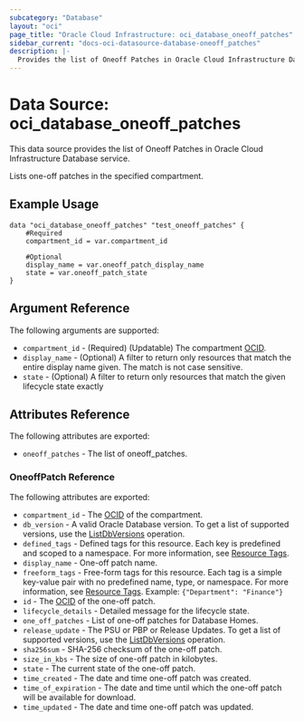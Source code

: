 ```yaml
---
subcategory: "Database"
layout: "oci"
page_title: "Oracle Cloud Infrastructure: oci_database_oneoff_patches"
sidebar_current: "docs-oci-datasource-database-oneoff_patches"
description: |-
  Provides the list of Oneoff Patches in Oracle Cloud Infrastructure Database service
---
```


# Data Source: oci_database_oneoff_patches
This data source provides the list of Oneoff Patches in Oracle Cloud Infrastructure Database service.

Lists one-off patches in the specified compartment.


## Example Usage

```hcl
data "oci_database_oneoff_patches" "test_oneoff_patches" {
	#Required
	compartment_id = var.compartment_id

	#Optional
	display_name = var.oneoff_patch_display_name
	state = var.oneoff_patch_state
}
```

## Argument Reference

The following arguments are supported:

* `compartment_id` - (Required) (Updatable) The compartment [OCID](https://docs.cloud.oracle.com/iaas/Content/General/Concepts/identifiers.htm).
* `display_name` - (Optional) A filter to return only resources that match the entire display name given. The match is not case sensitive.
* `state` - (Optional) A filter to return only resources that match the given lifecycle state exactly


## Attributes Reference

The following attributes are exported:

* `oneoff_patches` - The list of oneoff_patches.

### OneoffPatch Reference

The following attributes are exported:

* `compartment_id` - The [OCID](https://docs.cloud.oracle.com/iaas/Content/General/Concepts/identifiers.htm) of the compartment.
* `db_version` - A valid Oracle Database version. To get a list of supported versions, use the [ListDbVersions](https://docs.cloud.oracle.com/iaas/api/#/en/database/latest/DbVersionSummary/ListDbVersions) operation.
* `defined_tags` - Defined tags for this resource. Each key is predefined and scoped to a namespace. For more information, see [Resource Tags](https://docs.cloud.oracle.com/iaas/Content/General/Concepts/resourcetags.htm). 
* `display_name` - One-off patch name.
* `freeform_tags` - Free-form tags for this resource. Each tag is a simple key-value pair with no predefined name, type, or namespace. For more information, see [Resource Tags](https://docs.cloud.oracle.com/iaas/Content/General/Concepts/resourcetags.htm).  Example: `{"Department": "Finance"}` 
* `id` - The [OCID](https://docs.cloud.oracle.com/iaas/Content/General/Concepts/identifiers.htm) of the one-off patch.
* `lifecycle_details` - Detailed message for the lifecycle state.
* `one_off_patches` - List of one-off patches for Database Homes.
* `release_update` - The PSU or PBP or Release Updates. To get a list of supported versions, use the [ListDbVersions](https://docs.cloud.oracle.com/iaas/api/#/en/database/latest/DbVersionSummary/ListDbVersions) operation.
* `sha256sum` - SHA-256 checksum of the one-off patch.
* `size_in_kbs` - The size of one-off patch in kilobytes.
* `state` - The current state of the one-off patch.
* `time_created` - The date and time one-off patch was created.
* `time_of_expiration` - The date and time until which the one-off patch will be available for download.
* `time_updated` - The date and time one-off patch was updated.

